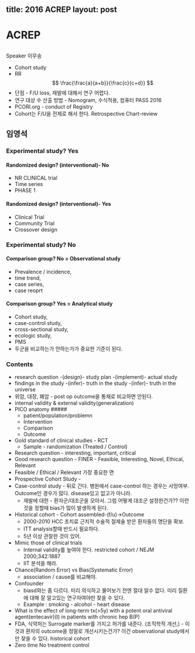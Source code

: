title: 2016 ACREP
layout: post
---

# ACREP
##
Speaker 이무송
* Cohort study
* RR $$ \frac{\frac{a}{a+b}}{\frac{c}{c+d}} $$
* 단점 - F/U loss, 재발에 대해서 연구 어렵다.
* 연구 대상 수 산출 방법 - Nomogram, 수식적용, 컴퓨터 PASS 2016
* PCORI.org - conduct of Registry
* Cohort는 F/U을 전제로 해서 한다. Retrospective Chart-review

## 임영석
### Experimental study? Yes
#### Randomized design? (interventional)- No
* NR CLINICAL trial
* Time series
* PHASE 1

#### Randomized design? (interventional)- Yes
* Clinical Trial
* Community Trial
* Crossover design

### Experimental study? No
#### Comparison group? No = Observational study
* Prevalence / incidence,
* time trend,
* case series,
* case reoprt

#### Comparison group? Yes = Analytical study
* Cohort study,
* case-control study,
* cross-sectional study,
* ecologic study,
* PMS
* 두군을 비교하는가 안하는가가 중요한 기준이 된다.

### Contents
* research question -(design)- study plan -(implement)- actual study
* findings in the study -(infer)- truth in the study -(infer)- truth in the universe
* 위암, 대장, 폐암 - post op outcome을 통채로 비교하면 안된다.
* internal validity & external validity(generalization)
* PICO anatomy #####
  * patient/population/problemn
  * Intervention
  * Comparison
  * Outcome
* Gold standard of clinical studies - RCT
  * Sample - randomization (Treated / Control)
* Research question - interesting, important, critical
* Good research question - FINER - Feasible, Interesting, Novel, Ethical, Relevant
* Feasible / Ethical / Relevant 가장 중요한 면
* Prospective Cohort Study -
* Case-control study - 뒤로 간다. 병원에서 case-control 하는 경우는 사망여부. Outcome인 경우가 많다. disease있고 없고가 아니라.
  * 재발에 대한 - 환자군/대조군을 모아서. 그럼 어떻게 대조군 설정한건가?? 이런 것을 정할때 bias가 많이 발생하게 된다.
* Historical cohort - Cohort assembled-(f/u)->Outcome
  * 2000-2010 HCC 초치료 근치적 수술적 절제술 받은 환자들의 명단을 확보.
  * ITT analysis할때 반드시 필요하다.
  * 5년 이상 관찰한 것이 있어.
* Mimic those of clinical trials
  * Internal validity를 높여야 한다. restricted cohort / NEJM 2000;342:1887
  * IIT 분석을 해라.
* Chance(Random Error) vs Bias(Systematic Error)
  * association / cause를 비교해야.
* Confounder
  * biasd와는 좀 다르다. 미리 의식하고 물어보기 전엔 절대 알수 없다. 미리 질환에 대해 잘 알고있는 연구자여야만 찾을 수 있다.
  * Example : smoking - alcohol - heart disease
* What is the effect of long-term tx(>5y) with a potent oral antiviral agent(entecavir)(I) in patients with chronic hep B(P)
* FDA, 식약처는 Surrogate marker를 가지고 허가를 내준다. (조직학적 개선,) - 이것과 환자의 outcome을 정말로 개선시키는건가? 이건 observational study에서만 찾을 수 있다. historical cohort
* Zero time No treatment control
